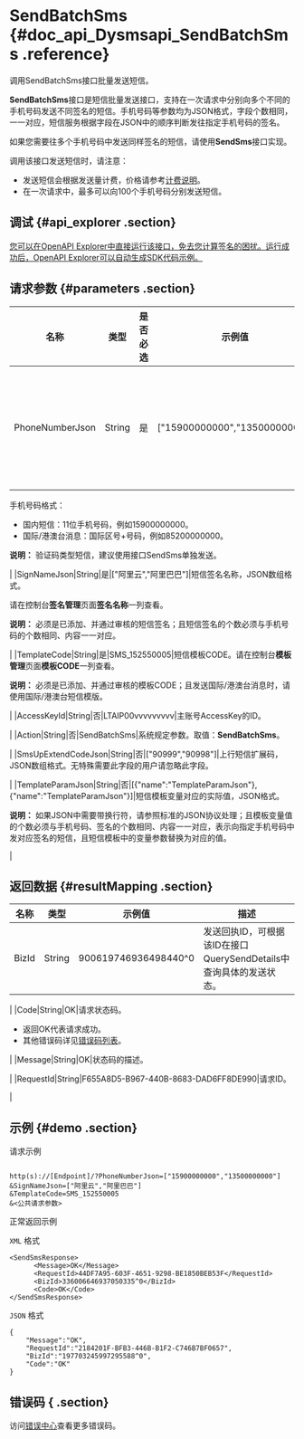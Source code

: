 # SendBatchSms {#doc_api_Dysmsapi_SendBatchSms .reference}

调用SendBatchSms接口批量发送短信。

**SendBatchSms**接口是短信批量发送接口，支持在一次请求中分别向多个不同的手机号码发送不同签名的短信。手机号码等参数均为JSON格式，字段个数相同，一一对应，短信服务根据字段在JSON中的顺序判断发往指定手机号码的签名。

如果您需要往多个手机号码中发送同样签名的短信，请使用**SendSms**接口实现。

调用该接口发送短信时，请注意：

-   发送短信会根据发送量计费，价格请参考[计费说明](https://www.aliyun.com/price/product#/sms/detail)。
-   在一次请求中，最多可以向100个手机号码分别发送短信。

## 调试 {#api_explorer .section}

[您可以在OpenAPI Explorer中直接运行该接口，免去您计算签名的困扰。运行成功后，OpenAPI Explorer可以自动生成SDK代码示例。](https://api.aliyun.com/#product=Dysmsapi&api=SendBatchSms&type=RPC&version=2017-05-25)

## 请求参数 {#parameters .section}

|名称|类型|是否必选|示例值|描述|
|--|--|----|---|--|
|PhoneNumberJson|String|是|\["15900000000","13500000000"\]|接收短信的手机号码，JSON数组格式。

 手机号码格式：

 -   国内短信：11位手机号码，例如15900000000。
-   国际/港澳台消息：国际区号+号码，例如85200000000。

 **说明：** 验证码类型短信，建议使用接口SendSms单独发送。

 |
|SignNameJson|String|是|\["阿里云","阿里巴巴"\]|短信签名名称，JSON数组格式。

 请在控制台**签名管理**页面**签名名称**一列查看。

 **说明：** 必须是已添加、并通过审核的短信签名；且短信签名的个数必须与手机号码的个数相同、内容一一对应。

 |
|TemplateCode|String|是|SMS\_152550005|短信模板CODE。请在控制台**模板管理**页面**模板CODE**一列查看。

 **说明：** 必须是已添加、并通过审核的模板CODE；且发送国际/港澳台消息时，请使用国际/港澳台短信模版。

 |
|AccessKeyId|String|否|LTAIP00vvvvvvvvv|主账号AccessKey的ID。

 |
|Action|String|否|SendBatchSms|系统规定参数。取值：**SendBatchSms**。

 |
|SmsUpExtendCodeJson|String|否|\["90999","90998"\]|上行短信扩展码，JSON数组格式。无特殊需要此字段的用户请忽略此字段。

 |
|TemplateParamJson|String|否|\[\{"name":"TemplateParamJson"\},\{"name":"TemplateParamJson"\}\]|短信模板变量对应的实际值，JSON格式。

 **说明：** 如果JSON中需要带换行符，请参照标准的JSON协议处理；且模板变量值的个数必须与手机号码、签名的个数相同、内容一一对应，表示向指定手机号码中发对应签名的短信，且短信模板中的变量参数替换为对应的值。

 |

## 返回数据 {#resultMapping .section}

|名称|类型|示例值|描述|
|--|--|---|--|
|BizId|String|900619746936498440^0|发送回执ID，可根据该ID在接口QuerySendDetails中查询具体的发送状态。

 |
|Code|String|OK|请求状态码。

 -   返回OK代表请求成功。
-   其他错误码详见[错误码列表](~~101346~~)。

 |
|Message|String|OK|状态码的描述。

 |
|RequestId|String|F655A8D5-B967-440B-8683-DAD6FF8DE990|请求ID。

 |

## 示例 {#demo .section}

请求示例

``` {#request_demo}

http(s)://[Endpoint]/?PhoneNumberJson=["15900000000","13500000000"]
&SignNameJson=["阿里云","阿里巴巴"]
&TemplateCode=SMS_152550005
&<公共请求参数>

```

正常返回示例

`XML` 格式

``` {#xml_return_success_demo}
<SendSmsResponse>
      <Message>OK</Message>
      <RequestId>44DF7A95-603F-4651-9298-BE1850BEB53F</RequestId>
      <BizId>336006646937050335^0</BizId>
      <Code>OK</Code>
</SendSmsResponse>
```

`JSON` 格式

``` {#json_return_success_demo}
{
	"Message":"OK",
	"RequestId":"2184201F-BFB3-446B-B1F2-C746B7BF0657",
	"BizId":"197703245997295588^0",
	"Code":"OK"
}
```

## 错误码 { .section}

访问[错误中心](https://error-center.aliyun.com/status/product/Dysmsapi)查看更多错误码。

